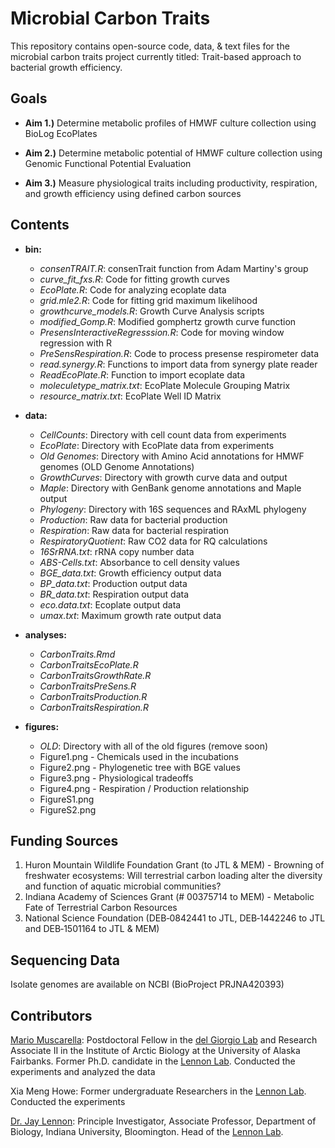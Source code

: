 Microbial Carbon Traits
=====================

This repository contains open-source code, data, & text files for the microbial carbon traits project currently titled: Trait-based approach to bacterial growth efficiency. 

## Goals

* **Aim 1.)** Determine metabolic profiles of HMWF culture collection using BioLog EcoPlates 

* **Aim 2.)** Determine metabolic potential of HMWF culture collection using Genomic Functional Potential Evaluation

* **Aim 3.)** Measure physiological traits including productivity, respiration, and growth efficiency using defined carbon sources

## Contents

* **bin:** 
  * *consenTRAIT.R*: consenTrait function from Adam Martiny's group
  * *curve_fit_fxs.R*: Code for fitting growth curves
  * *EcoPlate.R*: Code for analyzing ecoplate data
  * *grid.mle2.R*: Code for fitting grid maximum likelihood
  * *growthcurve_models.R*: Growth Curve Analysis scripts
  * *modified_Gomp.R*: Modified gomphertz growth curve function
  * *PresensInteractiveRegresssion.R*: Code for moving window regression with R
  * *PreSensRespiration.R*: Code to process presense respirometer data
  * *read.synergy.R*: Functions to import data from synergy plate reader
  * *ReadEcoPlate.R*: Function to import ecoplate data
  * *moleculetype_matrix.txt*: EcoPlate Molecule Grouping Matrix
  * *resource_matrix.txt*: EcoPlate Well ID Matrix

* **data:**
  * *CellCounts*: Directory with cell count data from experiments
  * *EcoPlate*: Directory with EcoPlate data from experiments
  * *Old Genomes*: Directory with Amino Acid annotations for HMWF genomes (OLD Genome Annotations)
  * *GrowthCurves*: Directory with growth curve data and output
  * *Maple*: Directory with GenBank genome annotations and Maple output
  * *Phylogeny*: Directory with 16S sequences and RAxML phylogeny
  * *Production*: Raw data for bacterial production
  * *Respiration*: Raw data for bacterial respiration
  * *RespiratoryQuotient*: Raw CO2 data for RQ calculations
  * *16SrRNA.txt*: rRNA copy number data
  * *ABS-Cells.txt*: Absorbance to cell density values
  * *BGE_data.txt*: Growth efficiency output data
  * *BP_data.txt*: Production output data
  * *BR_data.txt*: Respiration output data
  * *eco.data.txt*: Ecoplate output data
  * *umax.txt*: Maximum growth rate output data

* **analyses:**
  * *CarbonTraits.Rmd*
  * *CarbonTraitsEcoPlate.R*
  * *CarbonTraitsGrowthRate.R*
  * *CarbonTraitsPreSens.R*
  * *CarbonTraitsProduction.R*
  * *CarbonTraitsRespiration.R*

* **figures:**
  * *OLD*: Directory with all of the old figures (remove soon)
  * Figure1.png - Chemicals used in the incubations
  * Figure2.png - Phylogenetic tree with BGE values
  * Figure3.png - Physiological tradeoffs
  * Figure4.png - Respiration / Production relationship
  * FigureS1.png
  * FigureS2.png


## Funding Sources  
  1. Huron Mountain Wildlife Foundation Grant (to JTL & MEM) - Browning of freshwater ecosystems: Will terrestrial carbon loading alter the diversity and function of aquatic microbial communities?  
  2. Indiana Academy of Sciences Grant (# 00375714 to MEM) - Metabolic Fate of Terrestrial Carbon Resources
  3. National Science Foundation (DEB‐0842441 to JTL, DEB‐1442246 to JTL and DEB‐1501164 to JTL & MEM)

## Sequencing Data
Isolate genomes are available on NCBI (BioProject PRJNA420393)

## Contributors

[Mario Muscarella](http://mmuscarella.github.io/): Postdoctoral Fellow in the [del Giorgio Lab]() and Research Associate II in the Institute of Arctic Biology at the University of Alaska Fairbanks. Former Ph.D. candidate in the [Lennon Lab](http://www.indiana.edu/~microbes/people.php). Conducted the experiments and analyzed the data

Xia Meng Howe: Former undergraduate Researchers in the [Lennon Lab](http://www.indiana.edu/~microbes/people.php). Conducted the experiments

[Dr. Jay Lennon](http://www.indiana.edu/~microbes/people.php): Principle Investigator, Associate Professor, Department of Biology, Indiana University, Bloomington. Head of the [Lennon Lab](http://www.indiana.edu/~microbes/people.php). 

